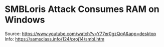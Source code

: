 # SMBLoris Attack Consumes RAM on Windows

Source: https://www.youtube.com/watch?v=Y77er0gzQqA&app=desktop
Info:   https://samsclass.info/124/proj14/smbl.htm
